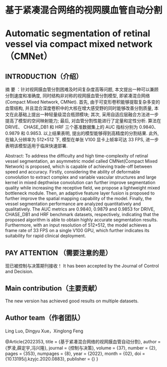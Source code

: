 # 基于紧凑混合网络的视网膜血管自动分割
# Automatic segmentation of retinal vessel via compact mixed network（CMNet）

## INTRODUCTION（介绍）
摘  要 ：针对视网膜血管分割困难及时间复杂度高等问题, 本文提出一种可以兼顾分割速度和准确度, 同时结构非对称的视网膜血管分割模型, 即紧凑混合网络 (Compact Mixed Network, CMNet). 首先, 由于可变形卷积能够提取复杂多变的血管结构, 并且混合深度卷积中的大核在增大感受野的同时能够改善分割质量, 本文在此基础上提出一种轻量级混合瓶颈模块; 其次, 采用自适应层融合方法进一步提高了模型的空间映射能力; 最后, 对血管分割性能进行了定量和定性分析. 算法在 DRIVE、 CHASE_DB1 和 HRF 三个基准数据集上的 AUC 指标分别为 0.9840、0.9879 和 0.9853. 以上结果表明, 提出的模型能够得到高精度的分割结果. 此外, 在输入分辨率为 512×512 下, 模型在单张 V100 显卡上帧率可达 33 FPS, 进一步表明该模型适用于临床快速部署.

Abstract: To address the difficulty and high time-complexity of retinal vessel segmentation, an asymmetric model called CMNet(Compact Mixed Network) is proposed, which is capable of achieving trade-off between speed and accuracy. Firstly, considering the ability of deformable convolution to extract complex and variable vascular structures and large
kernel in mixed depthwise convolution can further improve segmentation quality while increasing the receptive field, we propose a lightweight mixed bottleneck module. Then, an adaptive feature layer fusion is proposed to further improve the spatial mapping capability of the model. Finally, the vessel segmentation performance are analyzed quantitatively and qualitatively. The AUC metrics are 0.9840, 0.9879 and 0.9853 for DRIVE, CHASE_DB1 and HRF benchmark datasets, respectively, indicating that the proposed algorithm is able to obtain highly accurate segmentation results. Furthermore, with an input resolution of 512×512, the model achieves a frame rate of 33 FPS on a single V100 GPU, which further indicates its suitability for rapid clinical deployment.


## PAY ATTENTION （需要注意的是）
现已被控制与决策期刊接收！
It has been accepted by the Journal of Control and Decision.

## Main contribution（主要贡献）
The new version has achieved good results on multiple datasets.

## Author team（作者团队）
Ling Luo, Dingyu Xue，Xinglong Feng

@Article{2022353,
title = {基于紧凑混合网络的视网膜血管自动分割},
author = {罗凌,薛定宇,冯兴隆},
 journal = {控制与决策},
 volume = {37},
 number = {2},
 pages = {353},
 numpages = {8},
 year = {2022},
 month = {02},
 doi = {10.13195/j.kzyjc.2020.0883},
 publisher = {}
}



